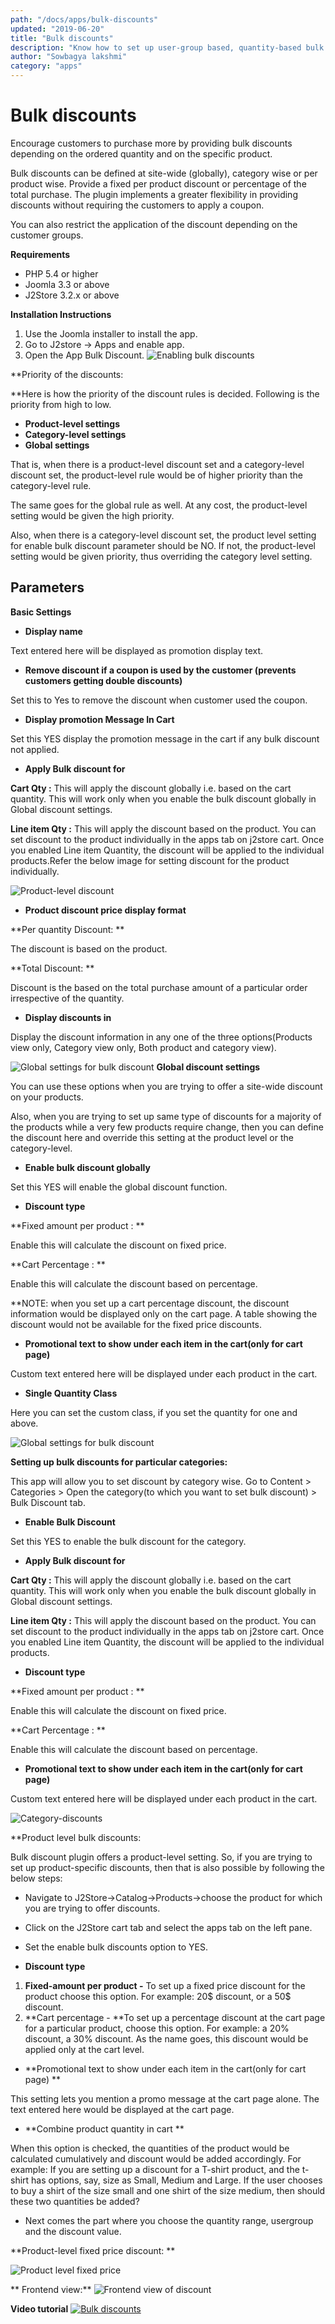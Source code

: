 ```yaml
---
path: "/docs/apps/bulk-discounts"
updated: "2019-06-20"
title: "Bulk discounts"
description: "Know how to set up user-group based, quantity-based bulk discounts, without using coupons."
author: "Sowbagya lakshmi"
category: "apps"
---
```

# Bulk discounts

Encourage customers to purchase more by providing bulk discounts depending on the ordered quantity and on the specific product.

Bulk discounts can be defined at site-wide (globally), category wise or per product wise. Provide a fixed per product discount or percentage of the total purchase. The plugin implements a greater flexibility in providing discounts without requiring the customers to apply a coupon.

You can also restrict the application of the discount depending on the customer groups.

**Requirements**

- PHP 5.4 or higher
- Joomla 3.3 or above
- J2Store 3.2.x or above

**Installation Instructions**

1. Use the Joomla installer to install the app.
2. Go to J2store -> Apps and enable app.
3. Open the App Bulk Discount.
![Enabling bulk discounts](https://raw.githubusercontent.com/j2store/doc-images/master//apps/bulk-discounts/bulkdiscount_enable.png)

**Priority of the discounts:

**Here is how the priority of the discount rules is decided. Following is the priority from high to low.

- **Product-level settings**
- **Category-level settings**
- **Global settings**

That is, when there is a product-level discount set and a category-level discount set, the product-level rule would be of higher priority than the category-level rule.

The same goes for the global rule as well. At any cost, the product-level setting would be given the high priority.

Also, when there is a category-level discount set, the product level setting for enable bulk discount parameter should be NO. If not, the product-level setting would be given priority, thus overriding the category level setting.

## Parameters

**Basic Settings**

- **Display name**

Text entered here will be displayed as promotion display text.

- **Remove discount if a coupon is used by the customer (prevents customers getting double discounts)**

Set this to Yes to remove the discount when customer used the coupon.

- **Display promotion Message In Cart**

Set this YES display the promotion message in the cart if any bulk discount not applied.

- **Apply Bulk discount for**

**Cart Qty :** This will apply the discount globally i.e. based on the cart quantity. This will work only when you enable the bulk discount globally in Global discount settings.

**Line item Qty :** This will apply the discount based on the product. You can set discount to the product individually in the apps tab on j2store cart. Once you enabled Line item Quantity, the discount will be applied to the individual products.Refer the below image for setting discount for the product individually.

![Product-level discount](https://raw.githubusercontent.com/j2store/doc-images/master//apps/bulk-discounts/bulkdiscount_product.png)

- **Product discount price display format**

**Per quantity Discount: ** 

The discount is based on the product.

**Total Discount: **

Discount is the based on the total purchase amount of a particular order irrespective of the quantity.

- **Display discounts in**

Display the discount information in any one of the three options(Products view only, Category view only, Both product and category view).

![Global settings for bulk discount](https://raw.githubusercontent.com/j2store/doc-images/master//apps/bulk-discounts/bulkdiscount-global-basic.png)
**Global discount settings**

You can use these options when you are trying to offer a site-wide discount on your products.<br>

Also, when you are trying to set up same type of discounts for a majority of the products while a very few products require change, then you can define the discount here and override this setting at the product level or the category-level.<br>

- **Enable bulk discount globally**

Set this YES will enable the global discount function.

- **Discount type**

**Fixed amount per product : **

Enable this will calculate the discount on fixed price.

**Cart Percentage : **

Enable this will calculate the discount based on percentage.

**NOTE: when you set up a cart percentage discount, the discount information would be displayed only on the cart page. A table showing the discount would not be available for the fixed price discounts.

- **Promotional text to show under each item in the cart(only for cart page)**

Custom text entered here will be displayed under each product in the cart.

- **Single Quantity Class**

Here you can set the custom class, if you set the quantity for one and above.

![Global settings for bulk discount](https://raw.githubusercontent.com/j2store/doc-images/master//apps/bulk-discounts/bulkdiscount_global-global.png)

**Setting up bulk discounts for particular categories:** 

This app will allow you to set discount by category wise. Go to Content > Categories > Open the category(to which you want to set bulk discount) > Bulk Discount tab.

- **Enable Bulk Discount**

Set this YES to enable the bulk discount for the category.

- **Apply Bulk discount for**

**Cart Qty :** This will apply the discount globally i.e. based on the cart quantity. This will work only when you enable the bulk discount globally in Global discount settings.

**Line item Qty :** This will apply the discount based on the product. You can set discount to the product individually in the apps tab on j2store cart. Once you enabled Line item Quantity, the discount will be applied to the individual products.

- **Discount type**

**Fixed amount per product : ** 

Enable this will calculate the discount on fixed price.

**Cart Percentage : **

Enable this will calculate the discount based on percentage.

- **Promotional text to show under each item in the cart(only for cart page)**

Custom text entered here will be displayed under each product in the cart.

![Category-discounts](https://raw.githubusercontent.com/j2store/doc-images/master//apps/bulk-discounts/bulk_discount_category.png)


**Product level bulk discounts:

Bulk discount plugin offers a product-level setting. So, if you are trying to set up product-specific discounts, then that is also possible by following the below steps:

- Navigate to J2Store->Catalog->Products->choose the product for which you are trying to offer discounts.
- Click on the J2Store cart tab and select the apps tab on the left pane.
- Set the enable bulk discounts option to YES.

- **Discount type**


1. **Fixed-amount per product -** To set up a fixed price discount for the product choose this option. For example: 20$ discount, or a 50$ discount.
2. **Cart percentage - **To set up a percentage discount at the cart page for a particular product, choose this option. For example: a 20% discount, a 30% discount. As the name goes, this discount would be applied only at the cart level. 


- **Promotional text to show under each item in the cart(only for cart page) **

This setting lets you mention a promo message at the cart page alone. The text entered here would be displayed at the cart page.

- **Combine product quantity in cart **

When this option is checked, the quantities of the product would be calculated cumulatively and discount would be added accordingly. For example: If you are setting up a discount for a T-shirt product, and the t-shirt has options, say, size as Small, Medium and Large. If the user chooses to buy a shirt of the size small and one shirt of the size medium, then should these two quantities be added?

- Next comes the part where you choose the quantity range, usergroup and the discount value.

**Product-level fixed price discount: **

![Product level fixed price](https://raw.githubusercontent.com/j2store/doc-images/master//apps/bulk-discounts/bulkdiscount-pro-level-fixed-price.png)

** Frontend view:**
![Frontend view of discount](https://raw.githubusercontent.com/j2store/doc-images/master//apps/bulk-discounts/pro-level-fixed-frontend.png)

**Video tutorial**
[![Bulk discounts](https://img.youtube.com/vi/51J1UkeRu3Y/0.jpg)](https://youtu.be/EGW0Ol5o3jA "Bulk discounts")

